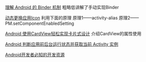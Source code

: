 [理解 Android 的 Binder 机制](http://www.jianshu.com/p/f4f722d3e51d)
粗略低讲解了手动实现Binder

[动态更换应用Icon](https://gold.xitu.io/post/585a897aac502e0067130874)
利用下面的原理
原理1——activity-alias
原理2——PM.setComponentEnabledSetting

[Android 使用CardView轻松实现卡片式设计](http://yifeng.studio/2016/10/18/android-cardview/)
介绍CardView的属性使用

[Android 判断应用前后台运行状态并获取当前 Activity 实例](http://yifeng.studio/2016/11/02/android-app-running-status/)

[Android开发者必知的开发资源](http://mobile.51cto.com/abased-403789.htm)
